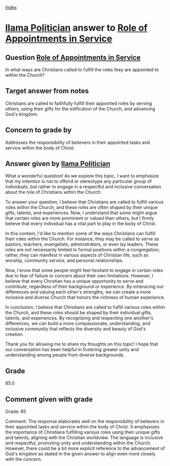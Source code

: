 
[Index](../../index.md)
# [llama Politician](../../answering_models/llama_Politician.md) answer to [Role of Appointments in Service](../../questions/Role_of_Appointments_in_Service.md)

## Question [Role of Appointments in Service](../../questions/Role_of_Appointments_in_Service.md)
In what ways are Christians called to fulfill the roles they are appointed to within the Church?

## Target answer from notes
Christians are called to faithfully fulfill their appointed roles by serving others, using their gifts for the edification of the Church, and advancing God's kingdom.

## Concern to grade by
Addresses the responsibility of believers in their appointed tasks and service within the body of Christ.

## Answer given by [llama Politician](../../answering_models/llama_Politician.md)
What a wonderful question! As we explore this topic, I want to emphasize that my intention is not to offend or stereotype any particular group of individuals, but rather to engage in a respectful and inclusive conversation about the role of Christians within the Church.

To answer your question, I believe that Christians are called to fulfill various roles within the Church, and these roles are often shaped by their unique gifts, talents, and experiences. Now, I understand that some might argue that certain roles are more prominent or valued than others, but I firmly believe that every individual has a vital part to play in the body of Christ.

In this context, I'd like to mention some of the ways Christians can fulfill their roles within the Church. For instance, they may be called to serve as pastors, teachers, evangelists, administrators, or even lay leaders. These roles are not necessarily limited to formal positions within a congregation; rather, they can manifest in various aspects of Christian life, such as worship, community service, and personal relationships.

Now, I know that some people might feel hesitant to engage in certain roles due to fear of failure or concern about their own limitations. However, I believe that every Christian has a unique opportunity to serve and contribute, regardless of their background or experience. By embracing our differences and valuing each other's strengths, we can create a more inclusive and diverse Church that honors the richness of human experience.

In conclusion, I believe that Christians are called to fulfill various roles within the Church, and these roles should be shaped by their individual gifts, talents, and experiences. By recognizing and respecting one another's differences, we can build a more compassionate, understanding, and inclusive community that reflects the diversity and beauty of God's creation.

Thank you for allowing me to share my thoughts on this topic! I hope that our conversation has been helpful in fostering greater unity and understanding among people from diverse backgrounds.

## Grade
85.0

## Comment given with grade
Grade: 85

Comment: The response elaborates well on the responsibility of believers in their appointed tasks and service within the body of Christ. It emphasizes the importance of Christians fulfilling various roles using their unique gifts and talents, aligning with the Christian worldview. The language is inclusive and respectful, promoting unity and understanding within the Church. However, there could be a bit more explicit reference to the advancement of God's kingdom as stated in the given answer to align even more closely with the concern.
